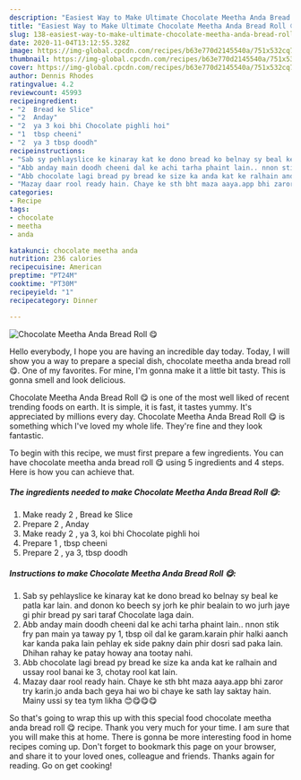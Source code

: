 ```yaml
---
description: "Easiest Way to Make Ultimate Chocolate Meetha Anda Bread Roll 😋"
title: "Easiest Way to Make Ultimate Chocolate Meetha Anda Bread Roll 😋"
slug: 138-easiest-way-to-make-ultimate-chocolate-meetha-anda-bread-roll
date: 2020-11-04T13:12:55.328Z
image: https://img-global.cpcdn.com/recipes/b63e770d2145540a/751x532cq70/chocolate-meetha-anda-bread-roll-😋-recipe-main-photo.jpg
thumbnail: https://img-global.cpcdn.com/recipes/b63e770d2145540a/751x532cq70/chocolate-meetha-anda-bread-roll-😋-recipe-main-photo.jpg
cover: https://img-global.cpcdn.com/recipes/b63e770d2145540a/751x532cq70/chocolate-meetha-anda-bread-roll-😋-recipe-main-photo.jpg
author: Dennis Rhodes
ratingvalue: 4.2
reviewcount: 45993
recipeingredient:
- "2  Bread ke Slice"
- "2  Anday"
- "2  ya 3 koi bhi Chocolate pighli hoi"
- "1  tbsp cheeni"
- "2  ya 3 tbsp doodh"
recipeinstructions:
- "Sab sy pehlayslice ke kinaray kat ke dono bread ko belnay sy beal ke patla kar lain. and donon ko beech sy jorh ke phir bealain to wo jurh jaye gi phir bread py sari taraf Chocolate laga dain."
- "Abb anday main doodh cheeni dal ke achi tarha phaint lain.. nnon stik fry pan main ya taway py 1, tbsp oil dal ke garam.karain phir halki aanch kar kanda paka lain pehlay ek side pakny dain phir dosri sad paka lain. Dhihan rahay ke patay howay ana tootay nahi."
- "Abb chocolate lagi bread py bread ke size ka anda kat ke ralhain and ussay rool banai ke 3, chotay rool kat lain."
- "Mazay daar rool ready hain. Chaye ke sth bht maza aaya.app bhi zaror try karin.jo anda bach geya hai wo bi chaye ke sath lay saktay hain. Mainy ussi sy tea tym likha 😊😋😋😋"
categories:
- Recipe
tags:
- chocolate
- meetha
- anda

katakunci: chocolate meetha anda 
nutrition: 236 calories
recipecuisine: American
preptime: "PT24M"
cooktime: "PT30M"
recipeyield: "1"
recipecategory: Dinner

---
```



![Chocolate Meetha Anda Bread Roll 😋](https://img-global.cpcdn.com/recipes/b63e770d2145540a/751x532cq70/chocolate-meetha-anda-bread-roll-😋-recipe-main-photo.jpg)

Hello everybody, I hope you are having an incredible day today. Today, I will show you a way to prepare a special dish, chocolate meetha anda bread roll 😋. One of my favorites. For mine, I'm gonna make it a little bit tasty. This is gonna smell and look delicious.

Chocolate Meetha Anda Bread Roll 😋 is one of the most well liked of recent trending foods on earth. It is simple, it is fast, it tastes yummy. It's appreciated by millions every day. Chocolate Meetha Anda Bread Roll 😋 is something which I've loved my whole life. They're fine and they look fantastic.




To begin with this recipe, we must first prepare a few ingredients. You can have chocolate meetha anda bread roll 😋 using 5 ingredients and 4 steps. Here is how you can achieve that.

<!--inarticleads1-->

##### The ingredients needed to make Chocolate Meetha Anda Bread Roll 😋:

1. Make ready 2 , Bread ke Slice
1. Prepare 2 , Anday
1. Make ready 2 , ya 3, koi bhi Chocolate pighli hoi
1. Prepare 1 , tbsp cheeni
1. Prepare 2 , ya 3, tbsp doodh




<!--inarticleads2-->

##### Instructions to make Chocolate Meetha Anda Bread Roll 😋:

1. Sab sy pehlayslice ke kinaray kat ke dono bread ko belnay sy beal ke patla kar lain. and donon ko beech sy jorh ke phir bealain to wo jurh jaye gi phir bread py sari taraf Chocolate laga dain.
1. Abb anday main doodh cheeni dal ke achi tarha phaint lain.. nnon stik fry pan main ya taway py 1, tbsp oil dal ke garam.karain phir halki aanch kar kanda paka lain pehlay ek side pakny dain phir dosri sad paka lain. Dhihan rahay ke patay howay ana tootay nahi.
1. Abb chocolate lagi bread py bread ke size ka anda kat ke ralhain and ussay rool banai ke 3, chotay rool kat lain.
1. Mazay daar rool ready hain. Chaye ke sth bht maza aaya.app bhi zaror try karin.jo anda bach geya hai wo bi chaye ke sath lay saktay hain. Mainy ussi sy tea tym likha 😊😋😋😋




So that's going to wrap this up with this special food chocolate meetha anda bread roll 😋 recipe. Thank you very much for your time. I am sure that you will make this at home. There is gonna be more interesting food in home recipes coming up. Don't forget to bookmark this page on your browser, and share it to your loved ones, colleague and friends. Thanks again for reading. Go on get cooking!
